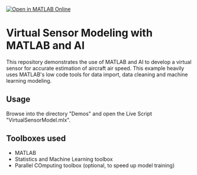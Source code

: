 [![Open in MATLAB Online](https://www.mathworks.com/images/responsive/global/open-in-matlab-online.svg)](https://matlab.mathworks.com/open/github/v1?repo=aloytyno/Virtual-Sensor-Modeling-with-MATLAB-and-AI&file=https://github.com/aloytyno/Virtual-Sensor-Modeling-with-MATLAB-and-AI/blob/main/Demos/VirtualSensorModel.mlx)

# Virtual Sensor Modeling with MATLAB and AI

This repository demonstrates the use of MATLAB and AI to develop a virtual sensor for accurate estimation of aircraft air speed. This example heavily uses MATLAB's low code tools for data import, data cleaning and machine learning modeling.

## Usage
Browse into the directory "Demos" and open the Live Script "VirtualSensorModel.mlx".

## Toolboxes used
* MATLAB
* Statistics and Machine Learning toolbox
* Parallel COmputing toolbox (optional, to speed up model training)
